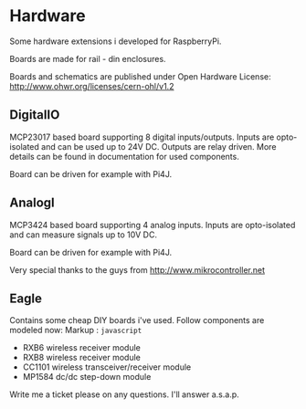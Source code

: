 # Hardware
Some hardware extensions i developed for RaspberryPi.

Boards are made for rail - din enclosures.

Boards and schematics are published under Open Hardware License:
http://www.ohwr.org/licenses/cern-ohl/v1.2

DigitalIO
----------
MCP23017 based board supporting 8 digital inputs/outputs.
Inputs are opto-isolated and can be used up to 24V DC.
Outputs are relay driven. More details can be found in
documentation for used components.

Board can be driven for example with Pi4J.

AnalogI
-------
MCP3424 based board supporting 4 analog inputs.
Inputs are opto-isolated and can measure signals up to 10V DC.

Board can be driven for example with Pi4J.


Very special thanks to the guys from http://www.mikrocontroller.net

Eagle
-------
Contains some cheap DIY boards i've used. Follow components are modeled now:
Markup : ```javascript
         ```
* RXB6 wireless receiver module
* RXB8 wireless receiver module
* CC1101 wireless transceiver/receiver module
* MP1584 dc/dc step-down module

Write me a ticket please on any questions. I'll answer a.s.a.p.
